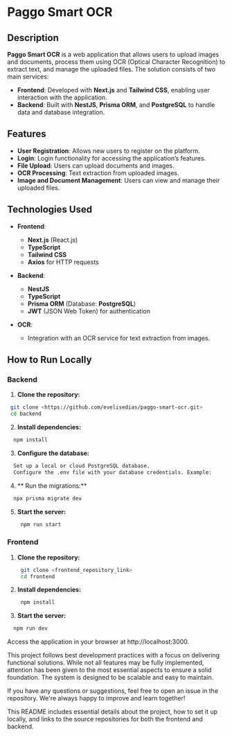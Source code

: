 # Paggo Smart OCR

## Description

**Paggo Smart OCR** is a web application that allows users to upload images and documents, process them using OCR (Optical Character Recognition) to extract text, and manage the uploaded files. The solution consists of two main services:

- **Frontend**: Developed with **Next.js** and **Tailwind CSS**, enabling user interaction with the application.
- **Backend**: Built with **NestJS**, **Prisma ORM**, and **PostgreSQL** to handle data and database integration.

## Features

- **User Registration**: Allows new users to register on the platform.
- **Login**: Login functionality for accessing the application’s features.
- **File Upload**: Users can upload documents and images.
- **OCR Processing**: Text extraction from uploaded images.
- **Image and Document Management**: Users can view and manage their uploaded files.

## Technologies Used

- **Frontend**:
  - **Next.js** (React.js)
  - **TypeScript**
  - **Tailwind CSS**
  - **Axios** for HTTP requests
  
- **Backend**:
  - **NestJS**
  - **TypeScript**
  - **Prisma ORM** (Database: **PostgreSQL**)
  - **JWT** (JSON Web Token) for authentication
  
- **OCR**: 
  - Integration with an OCR service for text extraction from images.

## How to Run Locally

### Backend

1. **Clone the repository:**
  ```bash
   git clone <https://github.com/evelisedias/paggo-smart-ocr.git>
   cd backend
  ```

2. **Install dependencies:**

  ```bash
    npm install
  ```

3. **Configure the database:**
  ```bash
    Set up a local or cloud PostgreSQL database.
    Configure the .env file with your database credentials. Example:
   ```

4. ** Run the migrations:**

  ```bash
    npx prisma migrate dev
  ```

5. **Start the server:**

   ```bash
    npm run start
   ```


### Frontend

1. **Clone the repository:**

   ```bash
    git clone <frontend_repository_link>
    cd frontend
   ```

2. **Install dependencies:**
   ```bash
    npm install
   ```
    
3. **Start the server:**

  ```bash
    npm run dev
   ```

Access the application in your browser at http://localhost:3000.


This project follows best development practices with a focus on delivering functional solutions. While not all features may be fully implemented, attention has been given to the most essential aspects to ensure a solid foundation. The system is designed to be scalable and easy to maintain.

If you have any questions or suggestions, feel free to open an issue in the repository. We're always happy to improve and learn together!

This README includes essential details about the project, how to set it up locally, and links to the source repositories for both the frontend and backend.





